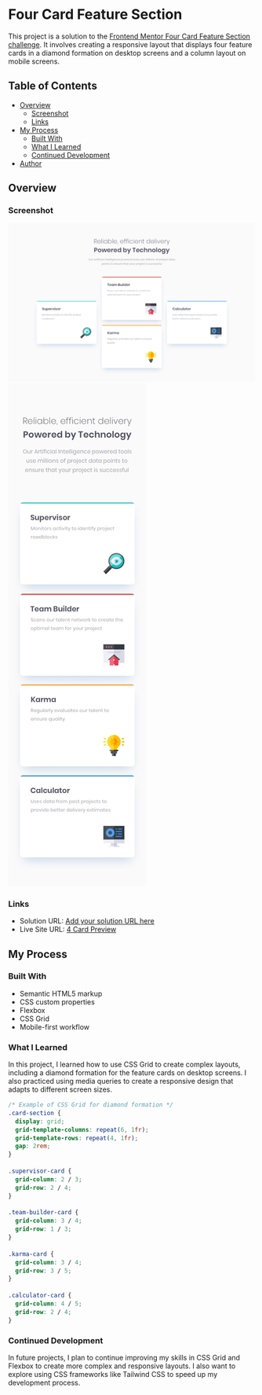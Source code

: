 # Four Card Feature Section

This project is a solution to the [Frontend Mentor Four Card Feature Section challenge](https://www.frontendmentor.io/challenges/four-card-feature-section-weK1eFYK). It involves creating a responsive layout that displays four feature cards in a diamond formation on desktop screens and a column layout on mobile screens.

## Table of Contents

- [Overview](#overview)
  - [Screenshot](#screenshot)
  - [Links](#links)
- [My Process](#my-process)
  - [Built With](#built-with)
  - [What I Learned](#what-i-learned)
  - [Continued Development](#continued-development)
- [Author](#author)

## Overview

### Screenshot

![Desktop Design](./images/desktop-design.jpg)
![Mobile Design](./images/mobile-design.jpg)

### Links

- Solution URL: [Add your solution URL here](https://your-solution-url.com)
- Live Site URL: [4 Card Preview](https://bmeinert8.github.io/four-card-feature-project/)

## My Process

### Built With

- Semantic HTML5 markup
- CSS custom properties
- Flexbox
- CSS Grid
- Mobile-first workflow

### What I Learned

In this project, I learned how to use CSS Grid to create complex layouts, including a diamond formation for the feature cards on desktop screens. I also practiced using media queries to create a responsive design that adapts to different screen sizes.

```css
/* Example of CSS Grid for diamond formation */
.card-section {
  display: grid;
  grid-template-columns: repeat(6, 1fr);
  grid-template-rows: repeat(4, 1fr);
  gap: 2rem;
}

.supervisor-card {
  grid-column: 2 / 3;
  grid-row: 2 / 4;
}

.team-builder-card {
  grid-column: 3 / 4;
  grid-row: 1 / 3;
}

.karma-card {
  grid-column: 3 / 4;
  grid-row: 3 / 5;
}

.calculator-card {
  grid-column: 4 / 5;
  grid-row: 2 / 4;
}
```

### Continued Development

In future projects, I plan to continue improving my skills in CSS Grid and Flexbox to create more complex and responsive layouts. I also want to explore using CSS frameworks like Tailwind CSS to speed up my development process.


